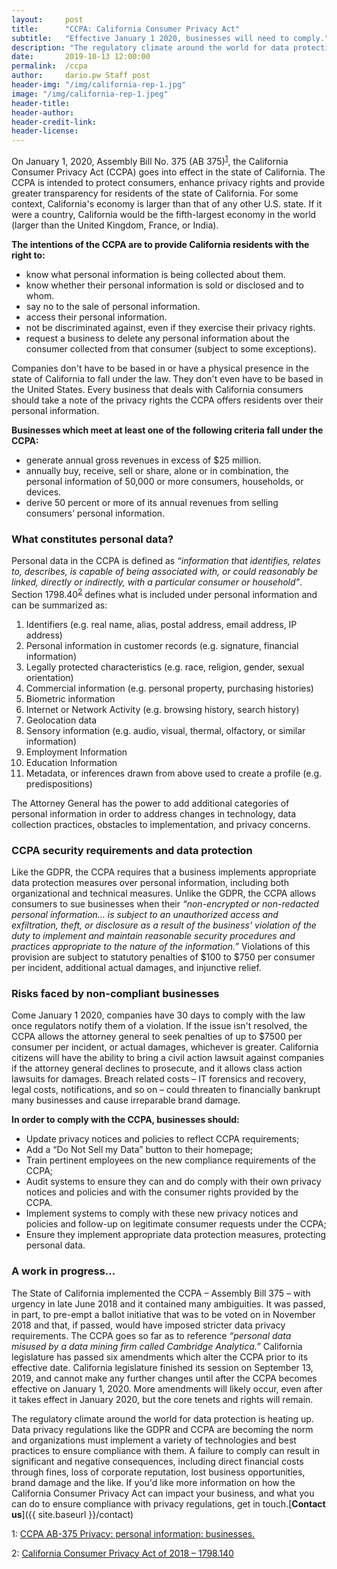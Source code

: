 ```yaml
---
layout:     post
title:      "CCPA: California Consumer Privacy Act"
subtitle:   "Effective January 1 2020, businesses will need to comply."
description: "The regulatory climate around the world for data protection is heating up. Data privacy regulations like the GDPR and CCPA are becoming the norm. Is your business ready?"
date:       2019-10-13 12:00:00
permalink:  /ccpa
author:     dario.pw Staff post
header-img: "/img/california-rep-1.jpg"
image: "/img/california-rep-1.jpeg"
header-title:
header-author:
header-credit-link:
header-license:
---
```


On January 1, 2020, Assembly Bill No. 375 (AB 375)<sup>[1](#myfootnote1)</sup>, the California Consumer Privacy Act (CCPA) goes into effect in the state of California. The CCPA is intended to protect consumers, enhance privacy rights and provide greater transparency for residents of the state of California. For some context, California's economy is larger than that of any other U.S. state. If it were a country, California would be the fifth-largest economy in the world (larger than the United Kingdom, France, or India).

**The intentions of the CCPA are to provide California residents with the right to:**
* know what personal information is being collected about them.
* know whether their personal information is sold or disclosed and to whom.
* say no to the sale of personal information.
* access their personal information.
* not be discriminated against, even if they exercise their privacy rights.
* request a business to delete any personal information about the consumer collected from that consumer (subject to some exceptions).

Companies don't have to be based in or have a physical presence in the state of California to fall under the law. They don't even have to be based in the United States. Every business that deals with California consumers should take a note of the privacy rights the CCPA offers residents over their personal information.

**Businesses which meet at least one of the following criteria fall under the CCPA:**
* generate annual gross revenues in excess of $25 million.
* annually buy, receive, sell or share, alone or in combination, the personal information of 50,000 or more consumers, households, or devices.
* derive 50 percent or more of its annual revenues from selling consumers’ personal information.

### What constitutes personal data?
Personal data in the CCPA is defined as *“information that identifies, relates to, describes, is capable of being associated with, or could reasonably be linked, directly or indirectly, with a particular consumer or household”*. Section 1798.40<sup>[2](#myfootnote2)</sup> defines what is included under personal information and can be summarized as:
1.	Identifiers (e.g. real name, alias, postal address, email address, IP address)
2.	Personal information in customer records (e.g. signature, financial information)
3.	Legally protected characteristics (e.g. race, religion, gender, sexual orientation)
4.	Commercial information (e.g. personal property, purchasing histories)
5.	Biometric information
6.	Internet or Network Activity (e.g. browsing history, search history)
7.	Geolocation data
8.	Sensory information (e.g. audio, visual, thermal, olfactory, or similar information)
9.	Employment Information
10.	Education Information
11.	Metadata, or inferences drawn from above used to create a profile (e.g. predispositions)

The Attorney General has the power to add additional categories of personal information in order to address changes in technology, data collection practices, obstacles to implementation, and privacy concerns.

### CCPA security requirements and data protection
Like the GDPR, the CCPA requires that a business implements appropriate data protection measures over personal information, including both organizational and technical measures. Unlike the GDPR, the CCPA allows consumers to sue businesses when their *“non-encrypted or non-redacted personal information… is subject to an unauthorized access and exfiltration, theft, or disclosure as a result of the business’ violation of the duty to implement and maintain reasonable security procedures and practices appropriate to the nature of the information.”* Violations of this provision are subject to statutory penalties of $100 to $750 per consumer per incident, additional actual damages, and injunctive relief.

### Risks faced by non-compliant businesses
Come January 1 2020, companies have 30 days to comply with the law once regulators notify them of a violation. If the issue isn't resolved, the CCPA allows the attorney general to seek penalties of up to $7500 per consumer per incident, or actual damages, whichever is greater. California citizens will have the ability to bring a civil action lawsuit against companies if the attorney general declines to prosecute, and it allows class action lawsuits for damages. Breach related costs – IT forensics and recovery, legal costs, notifications, and so on – could threaten to financially bankrupt many businesses and cause irreparable brand damage.

**In order to comply with the CCPA, businesses should:**
* Update privacy notices and policies to reflect CCPA requirements;
* Add a “Do Not Sell my Data” button to their homepage;
* Train pertinent employees on the new compliance requirements of the CCPA;
* Audit systems to ensure they can and do comply with their own privacy notices and policies and with the consumer rights provided by the CCPA.
* Implement systems to comply with these new privacy notices and policies and follow-up on legitimate consumer requests under the CCPA;
* Ensure they implement appropriate data protection measures, protecting personal data.

### A work in progress…
The State of California implemented the CCPA – Assembly Bill 375 – with urgency in late June 2018 and it contained many ambiguities. It was passed, in part, to pre-empt a ballot initiative that was to be voted on in November 2018 and that, if passed, would have imposed stricter data privacy requirements. The CCPA goes so far as to reference *“personal data misused by a data mining firm called Cambridge Analytica.”* California legislature has passed six amendments which alter the CCPA prior to its effective date. California legislature finished its session on September 13, 2019, and cannot make any further changes until after the CCPA becomes effective on January 1, 2020. More amendments will likely occur, even after it takes effect in January 2020, but the core tenets and rights will remain.

The regulatory climate around the world for data protection is heating up. Data privacy regulations like the GDPR and CCPA are becoming the norm and organizations must implement a variety of technologies and best practices to ensure compliance with them. A failure to comply can result in significant and negative consequences, including direct financial costs through fines, loss of corporate reputation, lost business opportunities, brand damage and the like. If you'd like more information on how the California Consumer Privacy Act can impact your business, and what you can do to ensure compliance with privacy regulations, get in touch.[**Contact us**]({{ site.baseurl }}/contact)

<a name="myfootnote1">1</a>: [CCPA AB-375 Privacy: personal information: businesses.](https://leginfo.legislature.ca.gov/faces/billTextClient.xhtml?bill_id=201720180AB375)

<a name="myfootnote2">2</a>: [California Consumer Privacy Act of 2018 – 1798.140](https://leginfo.legislature.ca.gov/faces/codes_displaySection.xhtml?lawCode=CIV&sectionNum=1798.140.)
